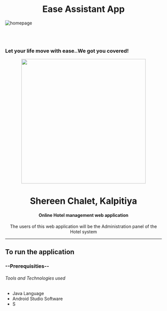 <h1 align="center">Ease Assistant App</h1>

 ![homepage](https://user-images.githubusercontent.com/67775680/122566076-c546f180-d064-11eb-838d-6404588eed68.jpg)

<br><br>

<h3>Let your life move with ease..We got you covered!</h3>
<p align="center" > <img src="https://image.freepik.com/free-vector/hostel-employee-chef-maid-bell-boy-education_335657-3154.jpg" width="400"></p>
<h1 align="center"> Shereen Chalet, Kalpitiya</h1>

<h4 align="center"> Online Hotel management web application</h4>
<p align="center">The users of this web application will be the Administration panel of the Hotel system</p>
<hr/>

## To run the application

### --Prerequisities--

 ###### Tools and Technologies used

- Java Language
- Android Studio Software
- S
